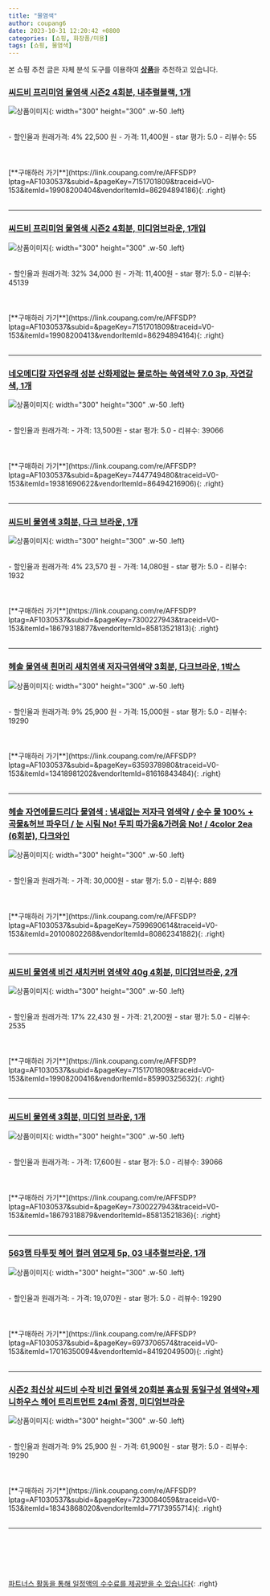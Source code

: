 ```yaml
---
title: "물염색"
author: coupang6
date: 2023-10-31 12:20:42 +0800
categories: [쇼핑, 화장품/미용]
tags: [쇼핑, 물염색]
---
```


본 쇼핑 추천 글은 자체 분석 도구를 이용하여 [**상품**](https://link.coupang.com/a/bao1ui)을 추천하고 있습니다.

### [씨드비 프리미엄 물염색 시즌2 4회분, 내추럴블랙, 1개](https://link.coupang.com/re/AFFSDP?lptag=AF1030537&subid=&pageKey=7151701809&traceid=V0-153&itemId=19908200404&vendorItemId=86294894186)

![상품이미지](https://thumbnail6.coupangcdn.com/thumbnails/remote/230x230ex/image/retail/images/2023/06/16/15/9/d87095d1-c435-4f98-9f6f-543efe435971.jpg){: width="300" height="300" .w-50 .left}


<br>
- 할인율과 원래가격: 4%  22,500   원
- 가격: 11,400원
- star 평가: 5.0
- 리뷰수: 55
<br>
<br>
<br>
<br>
[**구매하러 가기**](https://link.coupang.com/re/AFFSDP?lptag=AF1030537&subid=&pageKey=7151701809&traceid=V0-153&itemId=19908200404&vendorItemId=86294894186){: .right}
<br>
<br>

---

### [씨드비 프리미엄 물염색 시즌2 4회분, 미디엄브라운, 1개입](https://link.coupang.com/re/AFFSDP?lptag=AF1030537&subid=&pageKey=7151701809&traceid=V0-153&itemId=19908200413&vendorItemId=86294894164)

![상품이미지](https://thumbnail6.coupangcdn.com/thumbnails/remote/230x230ex/image/retail/images/2023/06/16/15/1/4fdfe3d4-b291-4592-b3d2-c5095317f8a2.jpg){: width="300" height="300" .w-50 .left}


<br>
- 할인율과 원래가격: 32%  34,000   원
- 가격: 11,400원
- star 평가: 5.0
- 리뷰수: 45139
<br>
<br>
<br>
<br>
[**구매하러 가기**](https://link.coupang.com/re/AFFSDP?lptag=AF1030537&subid=&pageKey=7151701809&traceid=V0-153&itemId=19908200413&vendorItemId=86294894164){: .right}
<br>
<br>

---

### [네오메디칼 자연유래 성분 산화제없는 물로하는 쑥염색약 7.0 3p, 자연갈색, 1개](https://link.coupang.com/re/AFFSDP?lptag=AF1030537&subid=&pageKey=7447749480&traceid=V0-153&itemId=19381690622&vendorItemId=86494216906)

![상품이미지](https://thumbnail8.coupangcdn.com/thumbnails/remote/230x230ex/image/retail/images/4911598685908395-711b3689-e958-49d2-9b92-0c4d857dff04.jpg){: width="300" height="300" .w-50 .left}


<br>
- 할인율과 원래가격: 
- 가격: 13,500원
- star 평가: 5.0
- 리뷰수: 39066
<br>
<br>
<br>
<br>
[**구매하러 가기**](https://link.coupang.com/re/AFFSDP?lptag=AF1030537&subid=&pageKey=7447749480&traceid=V0-153&itemId=19381690622&vendorItemId=86494216906){: .right}
<br>
<br>

---

### [씨드비 물염색 3회분, 다크 브라운, 1개](https://link.coupang.com/re/AFFSDP?lptag=AF1030537&subid=&pageKey=7300227943&traceid=V0-153&itemId=18679318877&vendorItemId=85813521813)

![상품이미지](https://thumbnail9.coupangcdn.com/thumbnails/remote/230x230ex/image/retail/images/2023/04/28/15/1/aae79883-5659-490d-95ba-c9ef2af01ba8.jpg){: width="300" height="300" .w-50 .left}


<br>
- 할인율과 원래가격: 4%  23,570   원
- 가격: 14,080원
- star 평가: 5.0
- 리뷰수: 1932
<br>
<br>
<br>
<br>
[**구매하러 가기**](https://link.coupang.com/re/AFFSDP?lptag=AF1030537&subid=&pageKey=7300227943&traceid=V0-153&itemId=18679318877&vendorItemId=85813521813){: .right}
<br>
<br>

---

### [헤솔 물염색 흰머리 새치염색 저자극염색약 3회분, 다크브라운, 1박스](https://link.coupang.com/re/AFFSDP?lptag=AF1030537&subid=&pageKey=6359378980&traceid=V0-153&itemId=13418981202&vendorItemId=81616843484)

![상품이미지](https://thumbnail9.coupangcdn.com/thumbnails/remote/230x230ex/image/vendor_inventory/c5d8/953e69e73c2f2d53f94f19fad442b7426911dcdaa23589baaba789ec08f9.jpg){: width="300" height="300" .w-50 .left}


<br>
- 할인율과 원래가격: 9%  25,900   원
- 가격: 15,000원
- star 평가: 5.0
- 리뷰수: 19290
<br>
<br>
<br>
<br>
[**구매하러 가기**](https://link.coupang.com/re/AFFSDP?lptag=AF1030537&subid=&pageKey=6359378980&traceid=V0-153&itemId=13418981202&vendorItemId=81616843484){: .right}
<br>
<br>

---

### [헤솔 자연에믈드리다 물염색 : 냄새없는 저자극 염색약 / 순수 물 100% + 곡물&허브 파우더 / 눈 시림 No! 두피 따가움&가려움 No! / 4color 2ea (6회분), 다크와인](https://link.coupang.com/re/AFFSDP?lptag=AF1030537&subid=&pageKey=7599690614&traceid=V0-153&itemId=20100802268&vendorItemId=80862341882)

![상품이미지](https://thumbnail8.coupangcdn.com/thumbnails/remote/230x230ex/image/vendor_inventory/d2b4/9e1873e6aac396bb553dc8b75accaaa03cf878056623ed8310b18af76a3e.png){: width="300" height="300" .w-50 .left}


<br>
- 할인율과 원래가격: 
- 가격: 30,000원
- star 평가: 5.0
- 리뷰수: 889
<br>
<br>
<br>
<br>
[**구매하러 가기**](https://link.coupang.com/re/AFFSDP?lptag=AF1030537&subid=&pageKey=7599690614&traceid=V0-153&itemId=20100802268&vendorItemId=80862341882){: .right}
<br>
<br>

---

### [씨드비 물염색 비건 새치커버 염색약 40g 4회분, 미디엄브라운, 2개](https://link.coupang.com/re/AFFSDP?lptag=AF1030537&subid=&pageKey=7151701809&traceid=V0-153&itemId=19908200416&vendorItemId=85990325632)

![상품이미지](https://thumbnail9.coupangcdn.com/thumbnails/remote/230x230ex/image/retail/images/2023/05/17/9/6/667dc740-008d-4e98-a28e-f160980de987.jpg){: width="300" height="300" .w-50 .left}


<br>
- 할인율과 원래가격: 17%  22,430   원
- 가격: 21,200원
- star 평가: 5.0
- 리뷰수: 2535
<br>
<br>
<br>
<br>
[**구매하러 가기**](https://link.coupang.com/re/AFFSDP?lptag=AF1030537&subid=&pageKey=7151701809&traceid=V0-153&itemId=19908200416&vendorItemId=85990325632){: .right}
<br>
<br>

---

### [씨드비 물염색 3회분, 미디엄 브라운, 1개](https://link.coupang.com/re/AFFSDP?lptag=AF1030537&subid=&pageKey=7300227943&traceid=V0-153&itemId=18679318879&vendorItemId=85813521836)

![상품이미지](https://thumbnail9.coupangcdn.com/thumbnails/remote/230x230ex/image/retail/images/2023/04/28/15/3/053f9af3-7877-47e3-835d-cd774bc758b2.jpg){: width="300" height="300" .w-50 .left}


<br>
- 할인율과 원래가격: 
- 가격: 17,600원
- star 평가: 5.0
- 리뷰수: 39066
<br>
<br>
<br>
<br>
[**구매하러 가기**](https://link.coupang.com/re/AFFSDP?lptag=AF1030537&subid=&pageKey=7300227943&traceid=V0-153&itemId=18679318879&vendorItemId=85813521836){: .right}
<br>
<br>

---

### [563랩 타투핏 헤어 컬러 염모제 5p, 03 내추럴브라운, 1개](https://link.coupang.com/re/AFFSDP?lptag=AF1030537&subid=&pageKey=6973706574&traceid=V0-153&itemId=17016350094&vendorItemId=84192049500)

![상품이미지](https://thumbnail10.coupangcdn.com/thumbnails/remote/230x230ex/image/retail/images/2022/12/05/16/5/365498a7-c37d-4313-a68c-8e53583ed46f.jpg){: width="300" height="300" .w-50 .left}


<br>
- 할인율과 원래가격: 
- 가격: 19,070원
- star 평가: 5.0
- 리뷰수: 19290
<br>
<br>
<br>
<br>
[**구매하러 가기**](https://link.coupang.com/re/AFFSDP?lptag=AF1030537&subid=&pageKey=6973706574&traceid=V0-153&itemId=17016350094&vendorItemId=84192049500){: .right}
<br>
<br>

---

### [시즌2 최신상 씨드비 수작 비건 물염색 20회분 홈쇼핑 동일구성 염색약+제니하우스 헤어 트리트먼트 24ml 증정, 미디엄브라운](https://link.coupang.com/re/AFFSDP?lptag=AF1030537&subid=&pageKey=7230084059&traceid=V0-153&itemId=18343868020&vendorItemId=77173955714)

![상품이미지](https://thumbnail6.coupangcdn.com/thumbnails/remote/230x230ex/image/vendor_inventory/b18e/0d1d17d84a43429b2e8a8d954acc778bd423f81cfdcb829c4c53444f7280.jpg){: width="300" height="300" .w-50 .left}


<br>
- 할인율과 원래가격: 9%  25,900   원
- 가격: 61,900원
- star 평가: 5.0
- 리뷰수: 19290
<br>
<br>
<br>
<br>
[**구매하러 가기**](https://link.coupang.com/re/AFFSDP?lptag=AF1030537&subid=&pageKey=7230084059&traceid=V0-153&itemId=18343868020&vendorItemId=77173955714){: .right}
<br>
<br>

---
<br><br><br><br><br> [파트너스 활동을 통해 일정액의 수수료를 제공받을 수 있습니다](https://link.coupang.com/a/bao1ui){: .right}